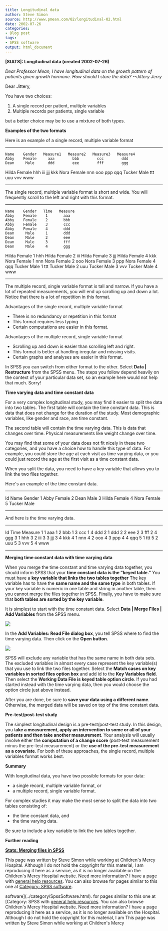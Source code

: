 ```yaml
---
title: Longitudinal data
author: Steve Simon
source: http://www.pmean.com/02/longitudinal-02.html
date: 2002-07-26
categories:
- Blog post
tags:
- SPSS software
output: html_document
---
```

****[StATS]:** Longitudinal data (created
2002-07-26)**

*Dear Professor Mean, I have longitudinal data on the growth pattern of
patients given growth hormone. How should I store the data? --Jittery
Jerry*

Dear Jittery,

You have two choices:

1.  A single record per patient, multiple variables
2.  Multiple records per patients, single variable

but a better choice may be to use a mixture of both types.

**Examples of the two formats**

Here is an example of a single record, multiple variable format

  -------- -------- ---------- ---------- ---------- ----------
    Name    Gender   Measure1   Measure2   Measure3   Measure4
    Abby    Female     aaa        bbb        ccc        ddd
    Dean     Male      ddd        eee        fff        ggg
   Hilda    Female     hhh        iii        jjj        kkk
    Nora    Female     nnn        ooo        ppp        qqq
   Tucker    Male      ttt        uuu        vvv        www
  -------- -------- ---------- ---------- ---------- ----------

The single record, multiple variable format is short and wide. You
will frequently scroll to the left and right with this format.

  -------- -------- ------ ---------
    Name    Gender   Time   Measure
    Abby    Female    1       aaa
    Abby    Female    2       bbb
    Abby    Female    3       ccc
    Abby    Female    4       ddd
    Dean     Male     1       ddd
    Dean     Male     2       eee
    Dean     Male     3       fff
    Dean     Male     4       ggg
   Hilda    Female    1       hhh
   Hilda    Female    2       iii
   Hilda    Female    3       jjj
   Hilda    Female    4       kkk
    Nora    Female    1       nnn
    Nora    Female    2       ooo
    Nora    Female    3       ppp
    Nora    Female    4       qqq
   Tucker    Male     1       ttt
   Tucker    Male     2       uuu
   Tucker    Male     3       vvv
   Tucker    Male     4       www
  -------- -------- ------ ---------

The multiple record, single variable format is tall and narrow. If you
have a lot of repeated measurements, you will end up scrolling up and
down a lot. Notice that there is a lot of repetition in this format.

Advantages of the single record, multiple variable format

-   There is no redundancy or repetition in this format
-   This format requires less typing
-   Certain computations are easier in this format.

Advantages of the multiple record, single variable format

-   Scrolling up and down is easier than scrolling left and right.
-   This format is better at handling irregular and missing visits.
-   Certain graphs and analyses are easier in this format.

In SPSS you can switch from either format to the other. Select **Data
| Restructure** from the SPSS menu. The steps you follow depend
heavily on the context of your particular data set, so an example here
would not help that much. Sorry!

**Time varying data and time constant data**

For a very complex longitudinal study, you may find it easier to split
the data into two tables. The first table will contain the time
constant data. This is data that does not change for the duration of
the study. Most demographic variables, like gender and race, are time
constant.

The second table will contain the time varying data. This is data that
changes over time. Physical measurements like weight change over time.

You may find that some of your data does not fit nicely in these two
categories, and you have a choice how to handle this type of data. For
example, you could store the age at each visit as time varying data,
or you could just record the age at the first visit as a time constant
data.

When you split the data, you need to have a key variable that allows
you to link the two files together.

Here's an example of the time constant data.

  ---- -------- --------
   Id    Name    Gender
   1     Abby    Female
   2     Dean     Male
   3    Hilda    Female
   4     Nora    Female
   5    Tucker    Male
  ---- -------- --------

And here is the time varying data.

  ---- ------ ---------
   Id   Time   Measure
   1     1       aaa
   1     2       bbb
   1     3       ccc
   1     4       ddd
   2     1       ddd
   2     2       eee
   2     3       fff
   2     4       ggg
   3     1       hhh
   3     2       iii
   3     3       jjj
   3     4       kkk
   4     1       nnn
   4     2       ooo
   4     3       ppp
   4     4       qqq
   5     1       ttt
   5     2       uuu
   5     3       vvv
   5     4       www
  ---- ------ ---------

**Merging time constant data with time varying data**

When you merge the time constant and time varying data together, you
should inform SPSS that your **time constant data is the "keyed
table."** You must have a **key variable that links the two tables
together** The key variable has to have the **same name and the same
type** in both tables. If your key variable is numeric in one table
and string in another table, then you cannot merge the files together
in SPSS. Finally, you have to make sure that **both tables are sorted
by the key variable**.

It is simplest to start with the time constant data. Select **Data |
Merge Files | Add Variables** from the SPSS menu.

![](http://www.pmean.com/images/images/02/longitudinal-0201.gif)

In the **Add Variables: Read File dialog box**, you tell SPSS where to
find the time varying data. Then click on the **Open button**.

![](http://www.pmean.com/images/images/02/longitudinal-0202.gif)

SPSS will exclude any variable that has the same name in both data
sets. The excluded variables in almost every case represent the key
variable(s) that you use to link the two files together. Select the
**Match cases on key variables in sorted files option box** and add id
to the **Key Variables field**. Then select the **Working Data File is
keyed table option circle**. If you had started instead with the time
varying data, then you would choose the option circle just above
instead.

After you are done, be sure to **save your data using a different
name**. Otherwise, the merged data will be saved on top of the time
constant data.

**Pre-test/post-test study**

The simplest longitudinal design is a pre-test/post-test study. In
this design, you t**ake a measurement, apply an intervention to some
or all of your patients and then take another measurement**. Your
analysis will usually involve either the **computation of a change
score** (post-test measurement minus the pre-test measurement) or the
**use of the pre-test measurement as a covariate**. For both of these
approaches, the single record, multiple variables format works best.

**Summary**

With longitudinal data, you have two possible formats for your data:

-   a single record, multiple variable format, or
-   a multiple record, single variable format.

For complex studies it may make the most sense to split the data into
two tables consisting of:

-   the time constant data, and
-   the time varying data.

Be sure to include a key variable to link the two tables together.

**Further reading**

**[Stats: Merging files in SPSS](../99/merging.html)**

This page was written by Steve Simon while working at Children's Mercy
Hospital. Although I do not hold the copyright for this material, I am
reproducing it here as a service, as it is no longer available on the
Children's Mercy Hospital website. Need more information? I have a page
with [general help resources](../GeneralHelp.html). You can also browse
for pages similar to this one at [Category: SPSS
software](../category/SpssSoftware.html).
<!---More--->
software](../category/SpssSoftware.html).
for pages similar to this one at [Category: SPSS
with [general help resources](../GeneralHelp.html). You can also browse
Children's Mercy Hospital website. Need more information? I have a page
reproducing it here as a service, as it is no longer available on the
Hospital. Although I do not hold the copyright for this material, I am
This page was written by Steve Simon while working at Children's Mercy

<!---Do not use
****[StATS]:** Longitudinal data (created
This page was written by Steve Simon while working at Children's Mercy
Hospital. Although I do not hold the copyright for this material, I am
reproducing it here as a service, as it is no longer available on the
Children's Mercy Hospital website. Need more information? I have a page
with [general help resources](../GeneralHelp.html). You can also browse
for pages similar to this one at [Category: SPSS
software](../category/SpssSoftware.html).
--->

